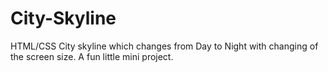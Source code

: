 # City-Skyline
HTML/CSS City skyline which changes from Day to Night with changing of the screen size. A fun little mini project. 
